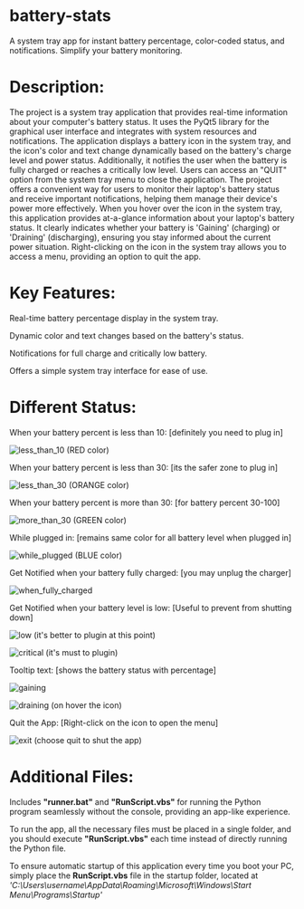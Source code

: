 # battery-stats
A system tray app for instant battery percentage, color-coded status, and notifications. Simplify your battery monitoring.

Description:
============
The project is a system tray application that provides real-time information about your computer's battery status. 
It uses the PyQt5 library for the graphical user interface and integrates with system resources and notifications. 
The application displays a battery icon in the system tray, and the icon's color and text change dynamically based on the battery's charge level and power status. 
Additionally, it notifies the user when the battery is fully charged or reaches a critically low level. Users can access an "QUIT" option from the system tray menu to close the application.
The project offers a convenient way for users to monitor their laptop's battery status and receive important notifications, helping them manage their device's power more effectively.
When you hover over the icon in the system tray, this application provides at-a-glance information about your laptop's battery status. 
It clearly indicates whether your battery is 'Gaining' (charging) or 'Draining' (discharging), ensuring you stay informed about the current power situation.
Right-clicking on the icon in the system tray allows you to access a menu, providing an option to quit the app.

Key Features:
=============
Real-time battery percentage display in the system tray.

Dynamic color and text changes based on the battery's status.

Notifications for full charge and critically low battery.

Offers a simple system tray interface for ease of use.

Different Status:
=================

When your battery percent is less than 10: [definitely you need to plug in]

![less_than_10](https://github.com/a-s-akash/battery-stats/assets/149227673/03affbec-89ca-499b-ae90-32c24a6f7d29)
(RED color)

When your battery percent is less than 30: [its the safer zone to plug in]

![less_than_30](https://github.com/a-s-akash/battery-stats/assets/149227673/d31ca782-ec16-4b82-bbca-f3e85ae8c8e4)
(ORANGE color)

When your battery percent is more than 30: [for battery percent 30-100]

![more_than_30](https://github.com/a-s-akash/battery-stats/assets/149227673/bc35d7b1-f603-496d-ba2b-a39f2acd2cbf)
(GREEN color)

While plugged in: [remains same color for all battery level when plugged in]

![while_plugged](https://github.com/a-s-akash/battery-stats/assets/149227673/dab73108-27ce-4662-b341-a323d99cc716)
(BLUE color)

Get Notified when your battery fully charged: [you may unplug the charger]

![when_fully_charged](https://github.com/a-s-akash/battery-stats/assets/149227673/5ec13b47-3d67-4cef-8e63-146ac3bf4956)

Get Notified when your battery level is low: [Useful to prevent from shutting down]

![low](https://github.com/a-s-akash/battery-stats/assets/149227673/cf0427e5-e50a-4d39-ad19-900d6a74a886)
(it's better to plugin at this point)

![critical](https://github.com/a-s-akash/battery-stats/assets/149227673/4e9d1bb8-601b-45c8-8b08-95e087e7054e)
(it's must to plugin)

Tooltip text: [shows the battery status with percentage]

![gaining](https://github.com/a-s-akash/battery-stats/assets/149227673/b58c15e3-23f2-4303-8585-2bbb3df375a0)

![draining](https://github.com/a-s-akash/battery-stats/assets/149227673/67257d67-e6c4-40cd-a997-ef79e6182544)
(on hover the icon)

Quit the App: [Right-click on the icon to open the menu]

![exit](https://github.com/a-s-akash/battery-stats/assets/149227673/871108f5-9299-45ab-b77f-bdcbf32821b1)
(choose quit to shut the app)

Additional Files:
==================

Includes **"runner.bat"** and **"RunScript.vbs"** for running the Python program seamlessly without the console, providing an app-like experience.

To run the app, all the necessary files must be placed in a single folder, and you should execute **"RunScript.vbs"** each time instead of directly running the Python file.

To ensure automatic startup of this application every time you boot your PC, simply place the **RunScript.vbs** file in the startup folder, located at 
*'C:\Users\username\AppData\Roaming\Microsoft\Windows\Start Menu\Programs\Startup'*
